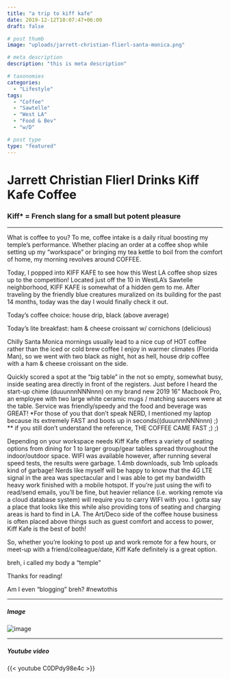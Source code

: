 ```yaml
---
title: "a trip to kiff kafe"
date: 2019-12-12T10:07:47+06:00
draft: false

# post thumb
image: "uploads/jarrett-christian-flierl-santa-monica.png"

# meta description
description: "this is meta description"

# taxonomies
categories:
  - "Lifestyle"
tags:
  - "Coffee"
  - "Sawtelle"
  - "West LA"
  - "Food & Bev"
  - "w/D"

# post type
type: "featured"
---
```


# Jarrett Christian Flierl Drinks Kiff Kafe Coffee

### Kiff* = French slang for a small but potent pleasure

<hr>
What is coffee to you? To me, coffee intake is a daily ritual boosting my temple’s performance. Whether placing an order at a coffee shop while setting up my “workspace” or bringing my tea kettle to boil from the comfort of home, my morning revolves around COFFEE.

Today, I popped into KIFF KAFE to see how this West LA coffee shop sizes up to the competition! Located just off the 10 in WestLA’s Sawtelle neighborhood, KIFF KAFE is somewhat of a hidden gem to me. After traveling by the friendly blue creatures muralized on its building for the past 14 months, today was the day I would finally check it out.

Today’s coffee choice: house drip, black (above average)

Today’s lite breakfast: ham & cheese croissant w/ cornichons (delicious)

Chilly Santa Monica mornings usually lead to a nice cup of HOT coffee rather than the iced or cold brew coffee I enjoy in warmer climates (Florida Man), so we went with two black as night, hot as hell, house drip coffee with a ham & cheese croissant on the side.

Quickly scored a spot at the “big table” in the not so empty, somewhat busy, inside seating area directly in front of the registers. Just before I heard the start-up chime (duuunnnNNNnnn) on my brand new 2019 16” Macbook Pro, an employee with two large white ceramic mugs / matching saucers were at the table. Service was friendly/speedy and the food and beverage was GREAT!
*For those of you that don’t speak NERD, I mentioned my laptop because its extremely FAST and boots up in seconds((duuunnnNNNnnn) ;)
** if you still don’t understand the reference, THE COFFEE CAME FAST ;) ;)

Depending on your workspace needs Kiff Kafe offers a variety of seating options from dining for 1 to larger group/gear tables spread throughout the indoor/outdoor space. WIFI was available however, after running several speed tests, the results were garbage. 1.4mb downloads, sub 1mb uploads kind of garbage! Nerds like myself will be happy to know that the 4G LTE signal in the area was spectacular and I was able to get my bandwidth heavy work finished with a mobile hotspot. If you’re just using the wifi to read/send emails, you’ll be fine, but heavier reliance (i.e. working remote via a cloud database system) will require you to carry WIFI with you. I gotta say a place that looks like this while also providing tons of seating and charging areas is hard to find in LA. The Art/Deco side of the coffee house business is often placed above things such as guest comfort and access to power, Kiff Kafe is the best of both!

So, whether you’re looking to post up and work remote for a few hours, or meet-up with a friend/colleague/date, Kiff Kafe definitely is a great option.


breh, i called my body a “temple”



Thanks for reading!

Am I even “blogging” breh?
#newtothis


<hr>

##### Image

![image](../../images/post/post-1.jpg)

<hr>

##### Youtube video

{{< youtube C0DPdy98e4c >}}
